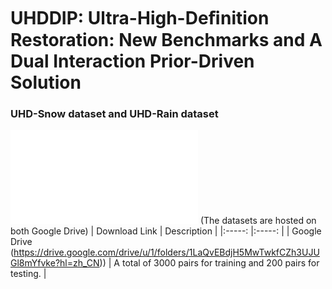 # UHDDIP: Ultra-High-Deﬁnition Restoration: New Benchmarks and A Dual Interaction Prior-Driven Solution

### UHD-Snow dataset and UHD-Rain dataset
![Example](figures/mask.pdf)
(The datasets are hosted on both Google Drive)
| Download Link | Description | 
|:-----: |:-----: |
| Google Drive (https://drive.google.com/drive/u/1/folders/1LaQvEBdjH5MwTwkfCZh3UJUGl8mYfvke?hl=zh_CN)) | A total of 3000 pairs for training and 200 pairs for testing. |

